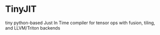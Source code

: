 # TinyJIT
tiny python-based Just In Time compiler for tensor ops with fusion, tiling, and LLVM/Triton backends
